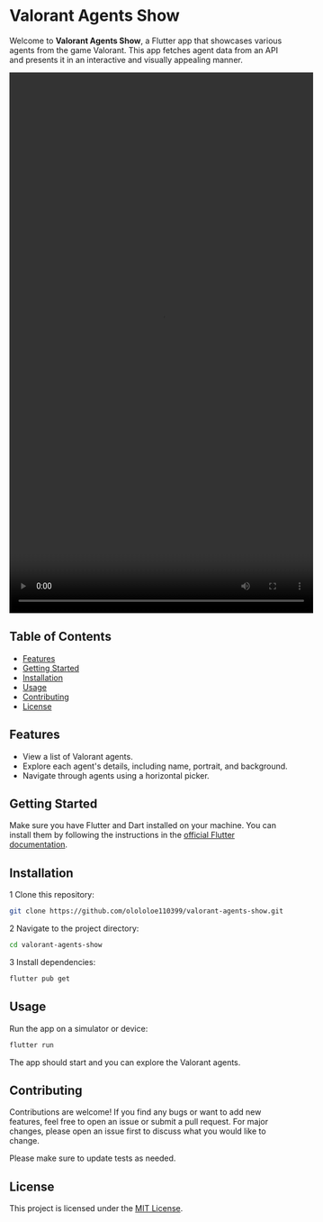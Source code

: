 # Valorant Agents Show

Welcome to **Valorant Agents Show**, a Flutter app that showcases various agents from the game Valorant. This app fetches agent data from an API and presents it in an interactive and visually appealing manner.

<!-- ![App Demo](demo.gif)  -->

<!-- ![](demo.mp4) -->
<video width="540" height="960" controls>
  <source src="demo.mp4" type="video/mp4">
</video>


## Table of Contents

- [Features](#features)
- [Getting Started](#getting-started)
- [Installation](#installation)
- [Usage](#usage)
- [Contributing](#contributing)
- [License](#license)

## Features

- View a list of Valorant agents.
- Explore each agent's details, including name, portrait, and background.
- Navigate through agents using a horizontal picker.

## Getting Started

Make sure you have Flutter and Dart installed on your machine. You can install them by following the instructions in the [official Flutter documentation](https://flutter.dev/docs/get-started/install).

## Installation

1 Clone this repository:

```bash
git clone https://github.com/olololoe110399/valorant-agents-show.git
```

2 Navigate to the project directory:

```bash
cd valorant-agents-show
```

3 Install dependencies:

```bash
flutter pub get
```

## Usage

Run the app on a simulator or device:

```bash
flutter run
```

The app should start and you can explore the Valorant agents.

## Contributing

Contributions are welcome! If you find any bugs or want to add new features, feel free to open an issue or submit a pull request. For major changes, please open an issue first to discuss what you would like to change.

Please make sure to update tests as needed.

## License

This project is licensed under the [MIT License](LICENSE).
